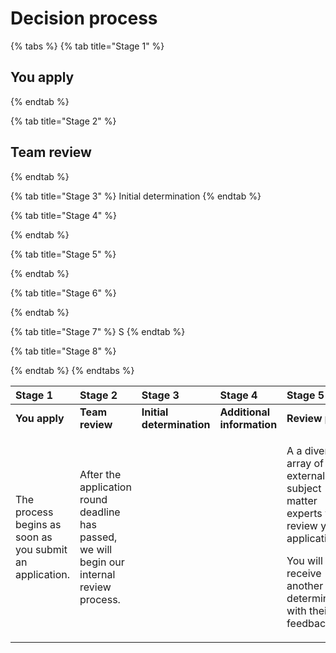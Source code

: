# Decision process



{% tabs %}
{% tab title="Stage 1" %}
## You apply
{% endtab %}

{% tab title="Stage 2" %}
## Team review
{% endtab %}

{% tab title="Stage 3" %}
Initial determination
{% endtab %}

{% tab title="Stage 4" %}

{% endtab %}

{% tab title="Stage 5" %}

{% endtab %}

{% tab title="Stage 6" %}

{% endtab %}

{% tab title="Stage 7" %}
S
{% endtab %}

{% tab title="Stage 8" %}

{% endtab %}
{% endtabs %}

<table>
  <thead>
    <tr>
      <th style="text-align:left">Stage 1</th>
      <th style="text-align:left">Stage 2</th>
      <th style="text-align:left">Stage 3</th>
      <th style="text-align:left">Stage 4</th>
      <th style="text-align:left">Stage 5</th>
      <th style="text-align:left">Stage 6</th>
      <th style="text-align:left">Stage 7</th>
      <th style="text-align:left">Stage 8</th>
    </tr>
  </thead>
  <tbody>
    <tr>
      <td style="text-align:left"><b>You apply</b>
      </td>
      <td style="text-align:left"><b>Team review</b>
      </td>
      <td style="text-align:left"><b>Initial determination</b>
      </td>
      <td style="text-align:left"><b>Additional information</b>
      </td>
      <td style="text-align:left"><b>Review panel</b>
      </td>
      <td style="text-align:left"><b>Final  Approval</b>
      </td>
      <td style="text-align:left"><b>Legal Review</b>
      </td>
      <td style="text-align:left"><b>Oversight</b>
      </td>
    </tr>
    <tr>
      <td style="text-align:left">The process begins as soon as you submit an application.</td>
      <td style="text-align:left">After the application round deadline has passed, we will begin our internal
        review process.</td>
      <td style="text-align:left"></td>
      <td style="text-align:left"></td>
      <td style="text-align:left">
        <p></p>
        <p>A a diverse array of external subject matter experts will review your
          application.</p>
        <p></p>
        <p>You will receive another determination with their feedback.</p>
      </td>
      <td style="text-align:left"></td>
      <td style="text-align:left">
        <p></p>
        <p>Documentation drafted by our legal team</p>
        <p></p>
        <p>Documentation sent for review and signature</p>
        <p></p>
        <p>Partnership can begin</p>
      </td>
      <td style="text-align:left"></td>
    </tr>
  </tbody>
</table>

